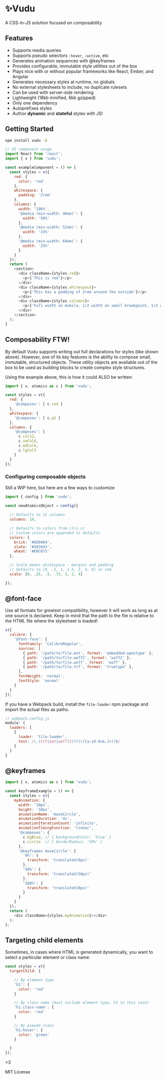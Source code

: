 # ✨Vudu
A CSS-in-JS solution focused on composability

## Features
* Supports media queries
* Supports pseudo selectors `:hover`, `:active`, etc
* Generates animation sequences with @keyframes
* Provides configurable, immutable style utilities out of the box
* Plays nice with or without popular frameworks like React, Ember, and Angular
* Generates necessary styles at runtime, no globals
* No external stylesheets to include, no duplicate rulesets
* Can be used with server-side rendering
* Lightweight (18kb minified, 6kb gzipped)
* Only one dependency
* Autoprefixes styles
* Author **dynamic** and **stateful** styles with JS!

## Getting Started
```bash
npm install vudu -D
```
```javascript
// UI component usage
import React from 'react';
import { v } from 'vudu';

const exampleComponent = () => {
  const styles = v({
    red: {
      color: 'red'
    },
    whitespace: {
      padding: '2rem'
    },
    columns: {
      width: '100%',
      '@media (min-width: 40em)': {
        width: '50%'
      },
      '@media (min-width: 52em)': {
        width: '33%'
      },
      '@media (min-width: 64em)': {
        width: '25%'
      }
    }
  });
  return (
    <section>
      <div className={styles.red}>
        <p>{'This is red'}</p>
      </div>
      <div className={styles.whitespace}>
        <p>{'This has a padding of 2rem around the outside'}</p>
      </div>
      <div className={styles.columns}>
        <p>{'Full width on mobile, 1/2 width on small breakpoint, 1/3 on medium, 1/4 on large'}</p>
      </div>
    </section>
  );
}
```

## Composability FTW!
By default Vudu supports writing out full declarations for styles (like shown above). However, one of its key features is the ability to compose small, immutable, structured objects. These utility objects are available out of the box to be used as building blocks to create complex style structures.

Using the example above, this is how it could ALSO be written:

```javascript
import { v, atomics as c } from 'vudu';

const styles = v({
  red: {
    '@composes': [ c.red ]
  },
  whitespace: {
    '@composes': [ c.p2 ]
  },
  columns: {
    '@composes': [ 
      c.col12,
      c.smCol6,
      c.mdCol4,
      c.lgCol3 
    ]
  }
});
```

### Configuring composable objects
Still a WIP here, but here are a few ways to customize 

```javascript
import { config } from 'vudu';

const newAtomicsObject = config({
  
  // Defaults to 12 columns
  columns: 16,

  // Defaults to colors from clrs.cc
  // Custom colors are appended to defaults
  colors: {
    brick: '#6D0404',
    slate: '#383943',
    wheat: '#E0C075'
  },

  // Scale means whitespace - margins and padding
  // Defaults to [0, .5, 1, 1.5, 2, 4, 8] in rem
  scale: [0, .25, .5, .75, 1, 2, 4]

});
```

## @font-face
Use all formats for greatest compatibility, however it will work as long as at one source is declared. Keep in mind that the path to the file is relative to the HTML file where the stylesheet is loaded! 

```javascript
v({
  calibre: {
    '@font-face': {
      fontFamily: 'CalibreRegular',
      sources: [
        { path: '/path/to/file.eot', format: 'embedded-opentype' },
        { path: '/path/to/file.woff2', format: 'woff2' },
        { path: '/path/to/file.woff', format: 'woff' },
        { path: '/path/to/file.ttf', format: 'truetype' },
      ],
      fontWeight: 'normal',
      fontStyle: 'normal'
    }
  }
});
```

If you have a Webpack build, install the `file-loader` npm package and import the actual files as paths.
```javascript
// webpack.config.js
module: {
  loaders: [
    {
      loader: 'file-loader',
      test: /\.(ttf|eot|woff(2)?)(\?[a-z0-9=&.]+)?$/
    }
  ]
}
```


## @keyframes
```javascript
import { v, atomics as c } from 'vudu';

const keyframeExample = () => {
  const styles = v({
    myAnimation: {
      width: '10px',
      height: '10px', 
      animationName: 'moveCircle',
      animationDuration: '4s',
      animationIterationCount: 'infinite',
      animationTimingFunction: 'linear',
      '@composes': {
        c.bgBlue, // { backgroundColor: 'blue' }
        c.circle  // { borderRadius: '50%' }
      },
      '@keyframes moveCircle': {
        '0%': {
          transform: 'translateX(0px)'
        },
        '50%': {
          transform: 'translateX(50px)'
        },
        '100%': {
          transform: 'translateX(0px)'
        }
      }
    }  
  });
  return (
    <div className={styles.myAnimation}></div>
  );
};
```

## Targeting child elements
Sometimes, in cases where HTML is generated dynamically, you want to select a particular element or class name:
```javascript
const styles = v({
  targetChild: {

    // By element type
    'h1': {
      color: 'red'
    }

    // By class name (must include element type, h1 in this case)
    'h1.class-name': {
      color: 'red'
    }

    // By pseudo class
    'h1:hover': {
      color: 'green'
    }

  }
});
```

<3

MIT License